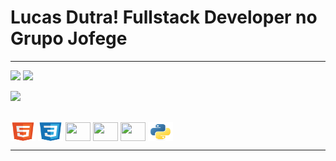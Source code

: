 # Lucas Dutra! Fullstack Developer no Grupo Jofege

<hr>

<div>
  <img height="180em" src="https://github-readme-stats.vercel.app/api?username=lucascamilodutra&show_icons=true&theme=dracula&include_all_commits=true&count_private=true"/>
  <img height="180em" src="https://github-readme-stats.vercel.app/api/top-langs/?username=lucascamilodutra&layout=compact&langs_count=16&theme=dracula"/>
<div>
 
  <a href="https://www.linkedin.com/in/lucas-cdutra/" target="_blank"><img src="https://img.shields.io/badge/-LinkedIn-%230077B5?style=for-the-badge&logo=linkedin&logoColor=white" target="_blank"></a> 

<div style="display: inline_block"><br>
  <img align="center" alt="Gui-HTML" height="30" width="40" src="https://raw.githubusercontent.com/devicons/devicon/master/icons/html5/html5-original.svg">
  <img align="center" alt="Gui-CSS" height="30" width="40" src="https://raw.githubusercontent.com/devicons/devicon/master/icons/css3/css3-original.svg">
  <img align="center" height="30" width="40"
src="https://cdn.jsdelivr.net/gh/devicons/devicon/icons/javascript/javascript-plain.svg" />
  <img align="center" height="30" width="40"
src="https://cdn.jsdelivr.net/gh/devicons/devicon/icons/angularjs/angularjs-plain.svg" />
  <img align="center" height="30" width="40" src="https://cdn.jsdelivr.net/gh/devicons/devicon/icons/flutter/flutter-original.svg" />
          
  <img align="center" height="30" width="40" src="https://raw.githubusercontent.com/devicons/devicon/master/icons/python/python-original.svg">
</div>
<hr>
  
